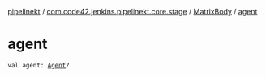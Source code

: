 [pipelinekt](../../index.md) / [com.code42.jenkins.pipelinekt.core.stage](../index.md) / [MatrixBody](index.md) / [agent](./agent.md)

# agent

`val agent: `[`Agent`](../../com.code42.jenkins.pipelinekt.core/-agent.md)`?`